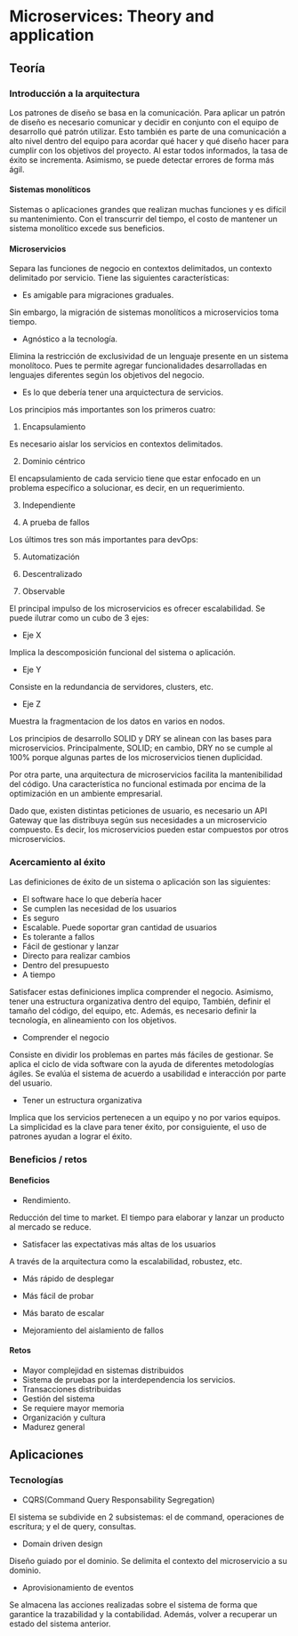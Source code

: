 # Microservices: Theory and application

## Teoría
### Introducción a la arquitectura

Los patrones de diseño se basa en la comunicación. Para aplicar un patrón de diseño es necesario comunicar y decidir en conjunto con el equipo de desarrollo qué patrón utilizar. Esto también es parte de una comunicación a alto nivel dentro del equipo para acordar qué hacer y qué diseño hacer para cumplir con los objetivos del proyecto. Al estar todos informados, la tasa de éxito se incrementa. Asimismo, se puede detectar errores de forma más ágil.

#### Sistemas monolíticos

Sistemas o aplicaciones grandes que realizan muchas funciones y es difícil su mantenimiento. Con el transcurrir del tiempo, el costo de mantener un sistema monolítico excede sus beneficios.

#### Microservicios

Separa las funciones de negocio en contextos delimitados, un contexto delimitado por servicio. 
Tiene las siguientes características:

- Es amigable para migraciones graduales.
<p>Sin embargo, la migración de sistemas monolíticos a microservicios toma tiempo.</p>

- Agnóstico a la tecnología.
<p>Elimina la restricción de exclusividad de un lenguaje presente en un sistema monolítoco. Pues te permite agregar funcionalidades      desarrolladas en lenguajes diferentes según los objetivos del negocio.</p>

- Es lo que debería tener una arquictectura de servicios.

Los principios más importantes son los primeros cuatro:

1. Encapsulamiento
<p>Es necesario aislar los servicios en contextos delimitados.</p>

2. Dominio céntrico
<p>El encapsulamiento de cada servicio tiene que estar enfocado en un problema específico a solucionar, es decir, en un requerimiento.</p>
  
3. Independiente

4. A prueba de fallos

Los últimos tres son más importantes para devOps:

5. Automatización

6. Descentralizado

7. Observable

El principal impulso de los microservicios es ofrecer escalabilidad. Se puede ilutrar como un cubo de 3 ejes: 

- Eje X
<p>Implica la descomposición funcional del sistema o aplicación.</p>

- Eje Y
<p>Consiste en la redundancia de servidores, clusters, etc.</p>

- Eje Z 
<p>Muestra la fragmentacion de los datos en varios en nodos.</p>

Los principios de desarrollo SOLID y DRY se alinean con las bases para microservicios. Principalmente, SOLID; en cambio, DRY no se cumple al 100% porque algunas partes de los microservicios tienen duplicidad.

Por otra parte, una arquitectura de microservicios facilita la mantenibilidad del código. Una característica no funcional estimada por encima de la optimización en un ambiente empresarial.

Dado que, existen distintas peticiones de usuario, es necesario un API Gateway que las distribuya según sus necesidades a un microservicio compuesto. Es decir, los microservicios pueden estar compuestos por otros microservicios.

### Acercamiento al éxito

Las definiciones de éxito de un sistema o aplicación son las siguientes:

- El software hace lo que debería hacer
- Se cumplen las necesidad de los usuarios
- Es seguro 
- Escalable. Puede soportar gran cantidad de usuarios
- Es tolerante a fallos
- Fácil de gestionar y lanzar
- Directo para realizar cambios
- Dentro del presupuesto
- A tiempo

Satisfacer estas definiciones implica comprender el negocio. Asimismo, tener una estructura organizativa dentro del equipo, También, definir el tamaño del código, del equipo, etc. Además, es necesario definir la tecnología, en alineamiento con los objetivos.

- Comprender el negocio
<p>Consiste en dividir los problemas en partes más fáciles de gestionar. Se aplica el ciclo de vida software con la ayuda de diferentes metodologías ágiles. Se evalúa el sistema de acuerdo a usabilidad e interacción por parte del usuario.</p>

- Tener un estructura organizativa 
<p>Implica que los servicios pertenecen a un equipo y no por varios equipos. La simplicidad es la clave para tener éxito, por consiguiente, el uso de patrones ayudan a lograr el éxito.</p>

### Beneficios / retos

#### Beneficios

- Rendimiento. 
<p>Reducción del time to market. El tiempo para elaborar y lanzar un producto al mercado se reduce.</p>

- Satisfacer las expectativas más altas de los usuarios 
<p>A través de la arquitectura como la escalabilidad, robustez, etc.</p>

- Más rápido de desplegar

- Más fácil de probar

- Más barato de escalar

- Mejoramiento del aislamiento de fallos

#### Retos

- Mayor complejidad en sistemas distribuidos
- Sistema de pruebas por la interdependencia los servicios.
- Transacciones distribuidas
- Gestión del sistema
- Se requiere mayor memoria
- Organización y cultura
- Madurez general

## Aplicaciones
### Tecnologías

- CQRS(Command Query Responsability Segregation) 
<p>El sistema se subdivide en 2 subsistemas: el de command, operaciones de escritura; y el de query, consultas.</p>

- Domain driven design 
<p>Diseño guiado por el dominio. Se delimita el contexto del microservicio a su dominio.</p>

- Aprovisionamiento de eventos
<p>Se almacena las acciones realizadas sobre el sistema de forma que garantice la trazabilidad y la contabilidad. Además, volver a recuperar un estado del sistema anterior.</p>
